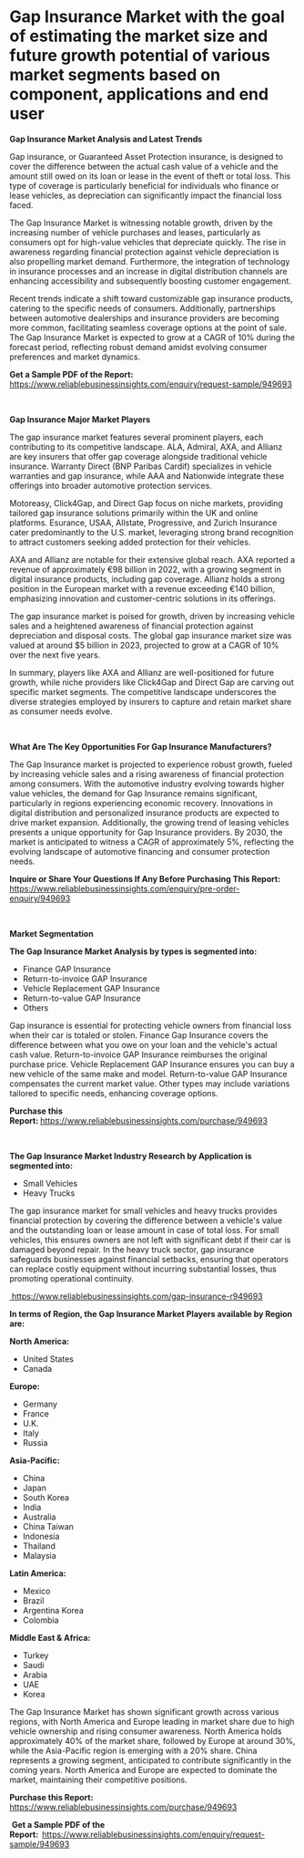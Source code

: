 <p><h1>Gap Insurance Market with the goal of estimating the market size and future growth potential of various market segments based on component, applications and end user</h1></p><p><strong>Gap Insurance Market Analysis and Latest Trends</strong></p>
<p><p>Gap insurance, or Guaranteed Asset Protection insurance, is designed to cover the difference between the actual cash value of a vehicle and the amount still owed on its loan or lease in the event of theft or total loss. This type of coverage is particularly beneficial for individuals who finance or lease vehicles, as depreciation can significantly impact the financial loss faced.</p><p>The Gap Insurance Market is witnessing notable growth, driven by the increasing number of vehicle purchases and leases, particularly as consumers opt for high-value vehicles that depreciate quickly. The rise in awareness regarding financial protection against vehicle depreciation is also propelling market demand. Furthermore, the integration of technology in insurance processes and an increase in digital distribution channels are enhancing accessibility and subsequently boosting customer engagement.</p><p>Recent trends indicate a shift toward customizable gap insurance products, catering to the specific needs of consumers. Additionally, partnerships between automotive dealerships and insurance providers are becoming more common, facilitating seamless coverage options at the point of sale. The Gap Insurance Market is expected to grow at a CAGR of 10% during the forecast period, reflecting robust demand amidst evolving consumer preferences and market dynamics.</p></p>
<p><strong>Get a Sample PDF of the Report:&nbsp;</strong> <a href="https://www.reliablebusinessinsights.com/enquiry/request-sample/949693?utm_campaign=2809&utm_medium=2&utm_source=Github&utm_content=ia&utm_term=17042025&utm_id=gap-insurance">https://www.reliablebusinessinsights.com/enquiry/request-sample/949693</a></p>
<p>&nbsp;</p>
<p><strong>Gap Insurance Major Market Players</strong></p>
<p><p>The gap insurance market features several prominent players, each contributing to its competitive landscape. ALA, Admiral, AXA, and Allianz are key insurers that offer gap coverage alongside traditional vehicle insurance. Warranty Direct (BNP Paribas Cardif) specializes in vehicle warranties and gap insurance, while AAA and Nationwide integrate these offerings into broader automotive protection services.</p><p>Motoreasy, Click4Gap, and Direct Gap focus on niche markets, providing tailored gap insurance solutions primarily within the UK and online platforms. Esurance, USAA, Allstate, Progressive, and Zurich Insurance cater predominantly to the U.S. market, leveraging strong brand recognition to attract customers seeking added protection for their vehicles.</p><p>AXA and Allianz are notable for their extensive global reach. AXA reported a revenue of approximately €98 billion in 2022, with a growing segment in digital insurance products, including gap coverage. Allianz holds a strong position in the European market with a revenue exceeding €140 billion, emphasizing innovation and customer-centric solutions in its offerings.</p><p>The gap insurance market is poised for growth, driven by increasing vehicle sales and a heightened awareness of financial protection against depreciation and disposal costs. The global gap insurance market size was valued at around $5 billion in 2023, projected to grow at a CAGR of 10% over the next five years.</p><p>In summary, players like AXA and Allianz are well-positioned for future growth, while niche providers like Click4Gap and Direct Gap are carving out specific market segments. The competitive landscape underscores the diverse strategies employed by insurers to capture and retain market share as consumer needs evolve.</p></p>
<p>&nbsp;</p>
<p><strong>What Are The Key Opportunities For Gap Insurance Manufacturers?</strong></p>
<p><p>The Gap Insurance market is projected to experience robust growth, fueled by increasing vehicle sales and a rising awareness of financial protection among consumers. With the automotive industry evolving towards higher value vehicles, the demand for Gap Insurance remains significant, particularly in regions experiencing economic recovery. Innovations in digital distribution and personalized insurance products are expected to drive market expansion. Additionally, the growing trend of leasing vehicles presents a unique opportunity for Gap Insurance providers. By 2030, the market is anticipated to witness a CAGR of approximately 5%, reflecting the evolving landscape of automotive financing and consumer protection needs.</p></p>
<p><strong>Inquire or Share Your Questions If Any Before Purchasing This Report:</strong> <a href="https://www.reliablebusinessinsights.com/enquiry/pre-order-enquiry/949693?utm_campaign=2809&utm_medium=2&utm_source=Github&utm_content=ia&utm_term=17042025&utm_id=gap-insurance">https://www.reliablebusinessinsights.com/enquiry/pre-order-enquiry/949693</a></p>
<p>&nbsp;</p>
<p><strong>Market Segmentation</strong></p>
<p><strong>The Gap Insurance Market Analysis by types is segmented into:</strong></p>
<p><ul><li>Finance GAP Insurance</li><li>Return-to-invoice GAP Insurance</li><li>Vehicle Replacement GAP Insurance</li><li>Return-to-value GAP Insurance</li><li>Others</li></ul></p>
<p><p>Gap insurance is essential for protecting vehicle owners from financial loss when their car is totaled or stolen. Finance Gap Insurance covers the difference between what you owe on your loan and the vehicle's actual cash value. Return-to-invoice GAP Insurance reimburses the original purchase price. Vehicle Replacement GAP Insurance ensures you can buy a new vehicle of the same make and model. Return-to-value GAP Insurance compensates the current market value. Other types may include variations tailored to specific needs, enhancing coverage options.</p></p>
<p><strong>Purchase this Report:&nbsp;</strong><a href="https://www.reliablebusinessinsights.com/purchase/949693?utm_campaign=2809&utm_medium=2&utm_source=Github&utm_content=ia&utm_term=17042025&utm_id=gap-insurance">https://www.reliablebusinessinsights.com/purchase/949693</a></p>
<p>&nbsp;</p>
<p><strong>The Gap Insurance Market Industry Research by Application is segmented into:</strong></p>
<p><ul><li>Small Vehicles</li><li>Heavy Trucks</li></ul></p>
<p><p>The gap insurance market for small vehicles and heavy trucks provides financial protection by covering the difference between a vehicle's value and the outstanding loan or lease amount in case of total loss. For small vehicles, this ensures owners are not left with significant debt if their car is damaged beyond repair. In the heavy truck sector, gap insurance safeguards businesses against financial setbacks, ensuring that operators can replace costly equipment without incurring substantial losses, thus promoting operational continuity.</p></p>
<p><a href="https://www.reliablebusinessinsights.com/gap-insurance-r949693?utm_campaign=2809&utm_medium=2&utm_source=Github&utm_content=ia&utm_term=17042025&utm_id=gap-insurance">&nbsp;https://www.reliablebusinessinsights.com/gap-insurance-r949693</a></p>
<p><strong>In terms of Region, the Gap Insurance Market Players available by Region are:</strong></p>
<p>
    <p> <strong> North America: </strong>
        <ul>
            <li>United States</li>
            <li>Canada</li>
        </ul>
        </p> 
    <p> <strong> Europe: </strong>
        <ul>
            <li>Germany</li>
            <li>France</li>
            <li>U.K.</li>
            <li>Italy</li>
            <li>Russia</li>
        </ul>
        </p> 
    <p> <strong> Asia-Pacific: </strong>
        <ul>
            <li>China</li>
            <li>Japan</li>
            <li>South Korea</li>
            <li>India</li>
            <li>Australia</li>
            <li>China Taiwan</li>
            <li>Indonesia</li>
            <li>Thailand</li>
            <li>Malaysia</li>
        </ul>
        </p> 
    <p> <strong> Latin America: </strong>
        <ul>
            <li>Mexico</li>
            <li>Brazil</li>
            <li>Argentina Korea</li>
            <li>Colombia</li>
        </ul>
        </p> 
    <p> <strong> Middle East & Africa: </strong>
        <ul>
            <li>Turkey</li>
            <li>Saudi</li>
            <li>Arabia</li>
            <li>UAE</li>
            <li>Korea</li>
        </ul>
    </p>
    </p>
<p><p>The Gap Insurance Market has shown significant growth across various regions, with North America and Europe leading in market share due to high vehicle ownership and rising consumer awareness. North America holds approximately 40% of the market share, followed by Europe at around 30%, while the Asia-Pacific region is emerging with a 20% share. China represents a growing segment, anticipated to contribute significantly in the coming years. North America and Europe are expected to dominate the market, maintaining their competitive positions.</p></p>
<p><strong>Purchase this Report: </strong><a href="https://www.reliablebusinessinsights.com/purchase/949693?utm_campaign=2809&utm_medium=2&utm_source=Github&utm_content=ia&utm_term=17042025&utm_id=gap-insurance">https://www.reliablebusinessinsights.com/purchase/949693</a></p>
<p>&nbsp;<strong>Get a Sample PDF of the Report:&nbsp;&nbsp;</strong><a href="https://www.reliablebusinessinsights.com/enquiry/request-sample/949693?utm_campaign=2809&utm_medium=2&utm_source=Github&utm_content=ia&utm_term=17042025&utm_id=gap-insurance">https://www.reliablebusinessinsights.com/enquiry/request-sample/949693</a></p>
<p><strong></strong></p>
<p><p></p><p></p><p></p></p>